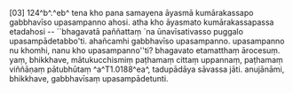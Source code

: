 [03] 124^b^.^eb^ tena kho pana samayena āyasmā kumārakassapo gabbhavīso upasampanno ahosi. atha  kho āyasmato kumārakassapassa etadahosi -- ``bhagavatā paññattaṃ `na ūnavīsativasso puggalo  upasampādetabbo'ti. ahañcamhi gabbhavīso upasampanno. upasampanno nu khomhi, nanu kho  upasampanno''ti? bhagavato etamatthaṃ ārocesuṃ. yaṃ, bhikkhave, mātukucchismiṃ  paṭhamaṃ cittaṃ uppannaṃ, paṭhamaṃ viññāṇaṃ pātubhūtaṃ ^a^T1.0188^ea^, tadupādāya sāvassa jāti.  anujānāmi, bhikkhave, gabbhavīsaṃ upasampādetunti.